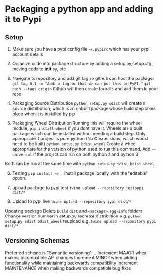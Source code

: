 # Packaging a python app and adding it to Pypi

## Setup
1) Make sure you have a pypi config file `~/.pypirc` which has your pypi account details

2) Organize code into package structure by adding a setup.py,setup.cfg, moving code to __init__.py, etc

3) Navigate to repository and add git tag so github can host the package:
`git tag 0.1 -m "Adds a tag so that we can put this on PyPI."`
`git push --tags origin`
Github will then create tarballs and add them to your repo

4) Packaging Source Distribution
`python setup.py sdist` will create a source distribution, which is an unbuilt package whose build step takes place when it is installed by pip

5) Packaging Wheel Distribution
Running this will require the wheel module, `pip install wheel` if you dont have it. Wheels are a built package which can be installed without needing a build step. Only appropriate if project is pure python (No C extensions, which would need to be built)
`python setup.py bdist_wheel` Create a wheel appropriate for the version of python used to run this command. Add `--universal` if the project can run on both python 2 and python 3

Both can be run at the same time with `python setup.py sdist bdist_wheel`

6) Testing
`pip install -e .` install package locally, with the "editable" option.

4) upload package to pypi test
`twine upload --repository testpypi dist/*`

5) Upload to pypi live
`twine upload --repository pypi dist/*`

Updating package
Delete `build` `dist` and `<package>.egg-info` folders 
Change version number in setup.py
recreate distribution e.g. `python setup.py sdist bdist_wheel`
reupload e.g. `twine upload --repository pypi dist/*`

## Versioning Schemas
Preferred scheme is "Symantic versioning": <MAJOR>.<MINOR>.<MAINTENANCE>
Increment MAJOR when making incompatible API changes
Increment MINOR when adding functionality while maintaining backwards compatibility 
Increment MAINTENANCE when making backwards compatible bug fixes


